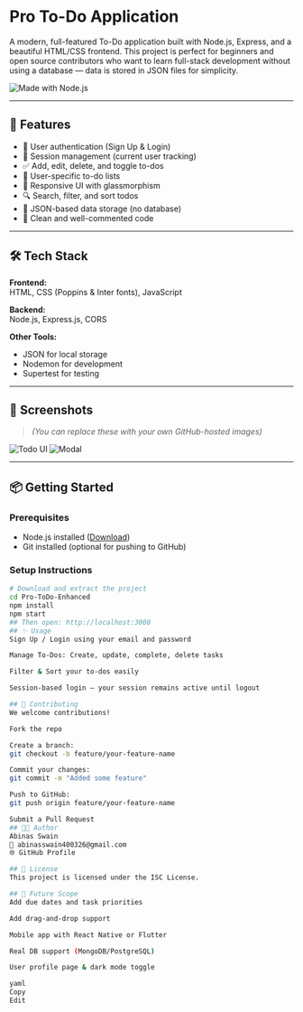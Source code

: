 # Pro To-Do Application

A modern, full-featured To-Do application built with Node.js, Express, and a beautiful HTML/CSS frontend. This project is perfect for beginners and open source contributors who want to learn full-stack development without using a database — data is stored in JSON files for simplicity.

![Made with Node.js](https://img.shields.io/badge/Made%20with-Node.js-green?style=for-the-badge&logo=node.js)

---

## 🚀 Features
- 🔐 User authentication (Sign Up & Login)
- 🔄 Session management (current user tracking)
- ✅ Add, edit, delete, and toggle to-dos
- 👤 User-specific to-do lists
- 🧊 Responsive UI with glassmorphism
- 🔍 Search, filter, and sort todos
- 📝 JSON-based data storage (no database)
- 🧼 Clean and well-commented code

---

## 🛠️ Tech Stack

**Frontend:**  
HTML, CSS (Poppins & Inter fonts), JavaScript

**Backend:**  
Node.js, Express.js, CORS

**Other Tools:**  
- JSON for local storage
- Nodemon for development
- Supertest for testing

---

## 📸 Screenshots

> *(You can replace these with your own GitHub-hosted images)*

![Todo UI](https://github.com/user-attachments/assets/c5f032d9-553b-4f91-97b2-d1180c301b75)
![Modal](https://github.com/user-attachments/assets/7aa8098e-6664-4273-bd54-ae32bd852732)

---

## 📦 Getting Started

### Prerequisites
- Node.js installed ([Download](https://nodejs.org/))
- Git installed (optional for pushing to GitHub)

### Setup Instructions

```bash
# Download and extract the project
cd Pro-ToDo-Enhanced
npm install
npm start
## Then open: http://localhost:3000
## ✨ Usage
Sign Up / Login using your email and password

Manage To-Dos: Create, update, complete, delete tasks

Filter & Sort your to-dos easily

Session-based login – your session remains active until logout

## 🤝 Contributing
We welcome contributions!

Fork the repo

Create a branch:
git checkout -b feature/your-feature-name

Commit your changes:
git commit -m "Added some feature"

Push to GitHub:
git push origin feature/your-feature-name

Submit a Pull Request
## 🧑‍💻 Author
Abinas Swain
📧 abinasswain400326@gmail.com
🌐 GitHub Profile

## 📄 License
This project is licensed under the ISC License.

## 🔮 Future Scope
Add due dates and task priorities

Add drag-and-drop support

Mobile app with React Native or Flutter

Real DB support (MongoDB/PostgreSQL)

User profile page & dark mode toggle

yaml
Copy
Edit
